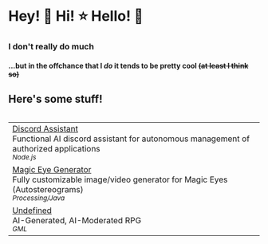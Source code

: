 # Hey! 💫 Hi! ⭐ Hello! 🌙
### I don't really do much
#### ...but in the offchance that I *do* it tends to be pretty cool ~~(at least I think so)~~

## Here's some stuff!
<table align="left">
  <tr><td>
    <a href="https://github.com/anastaci1a/Discord-Assistant">Discord Assistant</a>
    <br>Functional AI discord assistant for autonomous management of authorized applications
    <br><i><sub>Node.js</sub></i>
  </td></tr>
  <tr><td>
    <a href="https://github.com/anastaci1a/Magic-Eye-Generator">Magic Eye Generator</a>
    <br>Fully customizable image/video generator for Magic Eyes (Autostereograms)
    <br><i><sub>Processing/Java</sub></i>
  </td></tr>
  <tr><td>
    <a href="https://github.com/anastaci1a/Undefined">Undefined</a>
    <br>AI-Generated, AI-Moderated RPG
    <br><i><sub>GML</sub></i>
  </td></tr>
</table>

